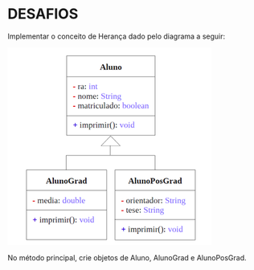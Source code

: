 # DESAFIOS

Implementar o conceito de Herança dado pelo diagrama a seguir:

![Diagrama](diagrama.png)

No método principal, crie objetos de Aluno, AlunoGrad e AlunoPosGrad.

